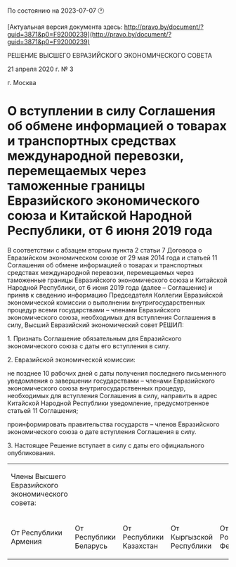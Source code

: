 По состоянию на 2023-07-07 &#x1F550;

[Актуальная версия документа здесь: http://pravo.by/document/?guid=3871&p0=F92000239](http://pravo.by/document/?guid=3871&p0=F92000239)

<p>РЕШЕНИЕ ВЫСШЕГО ЕВРАЗИЙСКОГО ЭКОНОМИЧЕСКОГО СОВЕТА</p>
<p>21 апреля 2020 г. № 3</p>
<p>г. Москва</p>
<h1>О вступлении в силу Соглашения об обмене информацией о товарах и транспортных средствах международной перевозки, перемещаемых через таможенные границы Евразийского экономического союза и Китайской Народной Республики, от 6 июня 2019 года</h1>
<p>В соответствии с абзацем вторым пункта 2 статьи 7 Договора о Евразийском экономическом союзе от 29 мая 2014 года и статьей 11 Соглашения об обмене информацией о товарах и транспортных средствах международной перевозки, перемещаемых через таможенные границы Евразийского экономического союза и Китайской Народной Республики, от 6 июня 2019 года (далее – Соглашение) и приняв к сведению информацию Председателя Коллегии Евразийской экономической комиссии о выполнении внутригосударственных процедур всеми государствами – членами Евразийского экономического союза, необходимых для вступления Соглашения в силу, Высший Евразийский экономический совет РЕШИЛ:</p>
<p>1. Признать Соглашение обязательным для Евразийского экономического союза с даты его вступления в силу.</p>
<p>2. Евразийской экономической комиссии:</p>
<p>не позднее 10 рабочих дней с даты получения последнего письменного уведомления о завершении государствами – членами Евразийского экономического союза внутригосударственных процедур, необходимых для вступления Соглашения в силу, направить в адрес Китайской Народной Республики уведомление, предусмотренное статьей 11 Соглашения;</p>
<p>проинформировать правительства государств – членов Евразийского экономического союза о дате вступления Соглашения в силу.</p>
<p>3. Настоящее Решение вступает в силу с даты его официального опубликования.</p>
<p></p>
<table>
<tr><td><p>Члены Высшего Евразийского экономического совета:</p></td></tr>
<tr>
<td><p>От Республики Армения</p></td>
<td><p>От Республики Беларусь</p></td>
<td><p>От Республики Казахстан</p></td>
<td><p>От Кыргызской Республики</p></td>
<td><p>От Российской Федерации</p></td>
</tr>
</table>
<p></p>